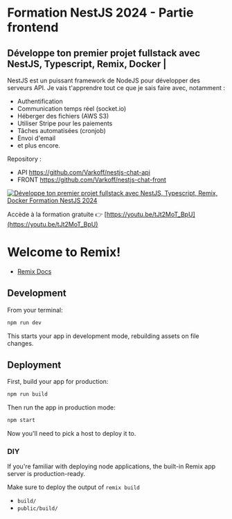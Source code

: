 # Formation NestJS 2024 - Partie frontend
## Développe ton premier projet fullstack avec NestJS, Typescript, Remix, Docker | 

NestJS est un puissant framework de NodeJS pour développer des serveurs API. Je vais t'apprendre tout ce que je sais faire avec, notamment :

- Authentification
- Communication temps réel (socket.io)
- Héberger des fichiers (AWS S3)
- Utiliser Stripe pour les paiements
- Tâches automatisées (cronjob)
- Envoi d'email
- et plus encore.

Repository : 
- API https://github.com/Varkoff/nestjs-chat-api
- FRONT https://github.com/Varkoff/nestjs-chat-front

[![Développe ton premier projet fullstack avec NestJS, Typescript, Remix, Docker Formation NestJS 2024](https://i3.ytimg.com/vi/tJt2MoT_BpU/maxresdefault.jpg)](https://youtu.be/tJt2MoT_BpU)

Accède à la formation gratuite 👉 [https://youtu.be/tJt2MoT_BpU](https://youtu.be/tJt2MoT_BpU)


# Welcome to Remix!

- [Remix Docs](https://remix.run/docs)

## Development

From your terminal:

```sh
npm run dev
```

This starts your app in development mode, rebuilding assets on file changes.

## Deployment

First, build your app for production:

```sh
npm run build
```

Then run the app in production mode:

```sh
npm start
```

Now you'll need to pick a host to deploy it to.

### DIY

If you're familiar with deploying node applications, the built-in Remix app server is production-ready.

Make sure to deploy the output of `remix build`

- `build/`
- `public/build/`
